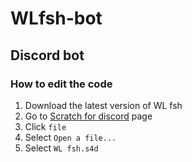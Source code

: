 # WLfsh-bot
## Discord bot

### How to edit the code
1. Download the latest version of WL fsh
2. Go to [Scratch for discord](https://scratch-for-discord.com/) page
3. Click ``file``
4. Select ``Open a file...``
5. Select ``WL fsh.s4d``
